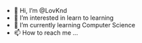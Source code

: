 - 👋 Hi, I’m @LovKnd
- 👀 I’m interested in learn to learning
- 🌱 I’m currently learning Computer Science
- 📫 How to reach me ...
